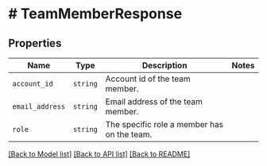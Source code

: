 # # TeamMemberResponse



## Properties

Name | Type | Description | Notes
------------ | ------------- | ------------- | -------------
| `account_id` | ```string``` |  Account id of the team member.  |  |
| `email_address` | ```string``` |  Email address of the team member.  |  |
| `role` | ```string``` |  The specific role a member has on the team.  |  |

[[Back to Model list]](../../README.md#models) [[Back to API list]](../../README.md#endpoints) [[Back to README]](../../README.md)
